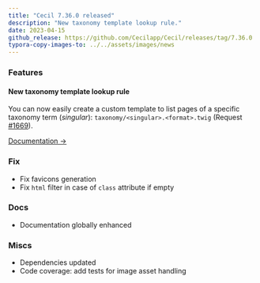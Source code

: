 ```yaml
---
title: "Cecil 7.36.0 released"
description: "New taxonomy template lookup rule."
date: 2023-04-15
github_release: https://github.com/Cecilapp/Cecil/releases/tag/7.36.0
typora-copy-images-to: ../../assets/images/news
---
```


### Features

#### New taxonomy template lookup rule

You can now easily create a custom template to list pages of a specific taxonomy term (_singular_): `taxonomy/<singular>.<format>.twig` (Request [#1669](https://github.com/Cecilapp/Cecil/issues/1669)).

[Documentation →](/documentation/templates/#type-term)

### Fix

- Fix favicons generation
- Fix `html` filter in case of `class` attribute if empty

### Docs

- Documentation globally enhanced

### Miscs

- Dependencies updated
- Code coverage: add tests for image asset handling
